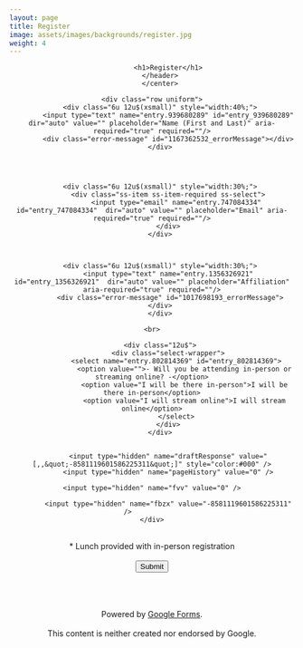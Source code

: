 ```yaml
---
layout: page
title: Register
image: assets/images/backgrounds/register.jpg
weight: 4
---
```


<!-- Main -->
<div id="main" class="alt">

<!-- One -->
<section id="one">
	<div class="inner">
		<center>
		<header class="major">

			<h1>Register</h1>
		</header>
		</center>

<!-- Content -->


<p></p>

<!-- Form -->

 <script type="text/javascript">var submitted=false;</script>		
 
 <iframe name="hidden_iframe" id="hidden_iframe"		
 style="display:none;" onload="if(submitted)		
 {window.location='/thanks/';}">
 </iframe>	
 	
 <form action="https://docs.google.com/forms/d/1OZCAsOzpcwbW8-6Wuez7CV3g0Zw49Qcrj2Dw-XjElWA/formResponse" method="post"		
 target="hidden_iframe" onsubmit="submitted=true;">		

	<div class="row uniform">
		<div class="6u 12u$(xsmall)" style="width:40%;">
			<input type="text" name="entry.939680289" id="entry_939680289" dir="auto" value="" placeholder="Name (First and Last)" aria-required="true" required=""/>
			<div class="error-message" id="1167362532_errorMessage"></div>
		</div>

		


		<div class="6u 12u$(xsmall)" style="width:30%;">
			<div class="ss-item ss-item-required ss-select">
				<input type="email" name="entry.747084334"  id="entry_747084334"  dir="auto" value="" placeholder="Email" aria-required="true" required=""/>
			</div>
		</div>



		<div class="6u 12u$(xsmall)" style="width:30%;">
			<input type="text" name="entry.1356326921"  id="entry_1356326921"  dir="auto" value="" placeholder="Affiliation" aria-required="true" required=""/>
			 <div class="error-message" id="1017698193_errorMessage">
			 </div>		
		</div>
		
		<br>	
		
		<div class="12u$">
			<div class="select-wrapper">
				<select name="entry.802814369" id="entry_802814369">
					<option value="">- Will you be attending in-person or streaming online? -</option>
					<option value="I will be there in-person">I will be there in-person</option>
					<option value="I will stream online">I will stream online</option>
				</select>
			</div>
		</div>
		
		
			<input type="hidden" name="draftResponse" value="[,,&quot;-8581119601586225311&quot;]" style="color:#000" />
			<input type="hidden" name="pageHistory" value="0" />

			<input type="hidden" name="fvv" value="0" /> 		
 		
			<input type="hidden" name="fbzx" value="-8581119601586225311" /> 			
	 </div>	
 	
  <br>
 <span>* Lunch provided with in-person registration </span>
 <br><br>

 <div class="ss-item ss-navigate">
	<span class="ss-form-entry goog-inline-block" id="navigation-buttons" dir="ltr">		
	<input type="submit" name="submit" value="Submit" id="ss-submit" class="jfk-button jfk-button-action ">	
</div>
	

<br><br>	
<span>Powered by <a href="https://www.google.com/forms/about/?utm_source=product&amp;utm_medium=forms_logo&amp;utm_campaign=forms"> Google Forms</a>.</span> 		
<br>
<span>This content is neither created nor endorsed by Google.</span>		
